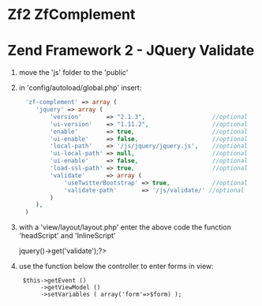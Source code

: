 Zf2 ZfComplement
=========

Zend Framework 2 - JQuery Validate
=========

1) move the 'js' folder to the 'public'

2) in 'config/autoload/global.php' insert:

```php
     'zf-complement' => array (
        'jquery' => array (
            'version'       => "2.1.3",                   //optional
            'ui-version'    => "1.11.2",                  //optional
            'enable'        => true,                      //optional
            'ui-enable'     => false,                     //optional
            'local-path'    => '/js/jquery/jquery.js',    //optional
            'ui-local-path' => null,                      //optional
            'ui-enable'     => false,                     //optional
            'load-ssl-path' => true,                      //optional
            'validate'      => array (
                'useTwitterBootstrap' => true,            //optional
                'validate-path'       => '/js/validate/' //optional
            )
        ),
     )
```

3) with a 'view/layout/layout.php' enter the above code the function 'headScript' and 'InlineScript'

    <?php $this->jquery()->get('validate');?>

4) use the function below the controller to enter forms in view:

        $this->getEvent ()
             ->getViewModel ()
             ->setVariables ( array('form'=>$form) );